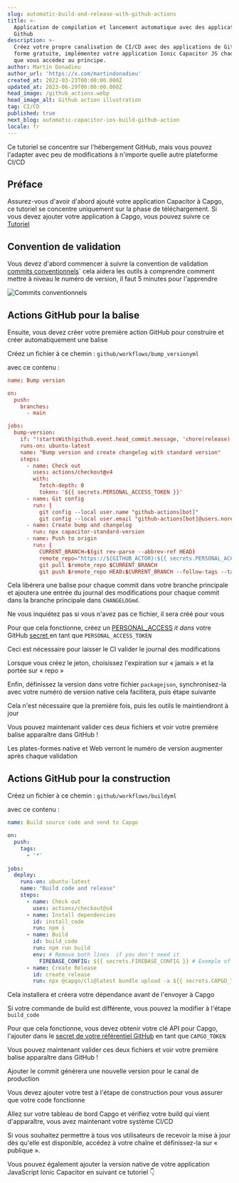 ```yaml
---
slug: automatic-build-and-release-with-github-actions
title: >-
  Application de compilation et lancement automatique avec des applications de
  Github
description: >-
  Créez votre propre canalisation de CI/CD avec des applications de Github de
  forme gratuite, implémentez votre application Ionic Capacitor JS chaque fois
  que vous accédez au principe.
author: Martin Donadieu
author_url: 'https://x.com/martindonadieu'
created_at: 2022-03-23T00:00:00.000Z
updated_at: 2023-06-29T00:00:00.000Z
head_image: /github_actions.webp
head_image_alt: Github action illustration
tag: CI/CD
published: true
next_blog: automatic-capacitor-ios-build-github-action
locale: fr
---
```


Ce tutoriel se concentre sur l'hébergement GitHub, mais vous pouvez l'adapter avec peu de modifications à n'importe quelle autre plateforme CI/CD

## Préface 

Assurez-vous d'avoir d'abord ajouté votre application Capacitor à Capgo, ce tutoriel se concentre uniquement sur la phase de téléchargement.
Si vous devez ajouter votre application à Capgo, vous pouvez suivre ce [Tutoriel](/blog/update-your-capacitor-apps-seamlessly-using-capacitor-updater/)

## Convention de validation

Vous devez d'abord commencer à suivre la convention de validation [commits conventionnels](https://wwwconventionalcommitsorg/en/v100/)\` cela aidera les outils à comprendre comment mettre à niveau le numéro de version, il faut 5 minutes pour l'apprendre

![Commits conventionnels](/conventional_commitswebp)

## Actions GitHub pour la balise

Ensuite, vous devez créer votre première action GitHub pour construire et créer automatiquement une balise

Créez un fichier à ce chemin : `github/workflows/bump_versionyml`

avec ce contenu :

```toml
name: Bump version

on:
  push:
    branches:
      - main

jobs:
  bump-version:
    if: "!startsWith(github.event.head_commit.message, 'chore(release):')"
    runs-on: ubuntu-latest
    name: "Bump version and create changelog with standard version"
    steps:
      - name: Check out
        uses: actions/checkout@v4
        with:
          fetch-depth: 0
          token: '${{ secrets.PERSONAL_ACCESS_TOKEN }}'
      - name: Git config
        run: |
          git config --local user.name "github-actions[bot]"
          git config --local user.email "github-actions[bot]@users.noreply.github.com"
      - name: Create bump and changelog
        run: npx capacitor-standard-version
      - name: Push to origin
        run: |
          CURRENT_BRANCH=$(git rev-parse --abbrev-ref HEAD)
          remote_repo="https://${GITHUB_ACTOR}:${{ secrets.PERSONAL_ACCESS_TOKEN }}@github.com/${GITHUB_REPOSITORY}.git"
          git pull $remote_repo $CURRENT_BRANCH
          git push $remote_repo HEAD:$CURRENT_BRANCH --follow-tags --tags
```

Cela libérera une balise pour chaque commit dans votre branche principale et ajoutera une entrée du journal des modifications pour chaque commit dans la branche principale dans `CHANGELOGmd`.

Ne vous inquiétez pas si vous n'avez pas ce fichier, il sera créé pour vous

Pour que cela fonctionne, créez un [PERSONAL_ACCESS](https://docsgithubcom/en/authentication/keeping-your-account-and-data-secure/creating-a-personal-access-token/) _it dans_ votre GitHub [secret ](https://docsgithubcom/en/actions/security-guides/encrypted-secrets "Secrets GitHub") en tant que `PERSONAL_ACCESS_TOKEN`

Ceci est nécessaire pour laisser le CI valider le journal des modifications

Lorsque vous créez le jeton, choisissez l'expiration sur « jamais » et la portée sur « repo »

Enfin, définissez la version dans votre fichier `packagejson`, synchronisez-la avec votre numéro de version native cela facilitera, puis étape suivante

Cela n'est nécessaire que la première fois, puis les outils le maintiendront à jour

Vous pouvez maintenant valider ces deux fichiers et voir votre première balise apparaître dans GitHub !

Les plates-formes native et Web verront le numéro de version augmenter après chaque validation
## Actions GitHub pour la construction

Créez un fichier à ce chemin : `github/workflows/buildyml`

avec ce contenu :

```yml
name: Build source code and send to Capgo

on:
  push:
    tags:
      - '*'
      
jobs:
  deploy:
    runs-on: ubuntu-latest
    name: "Build code and release"
    steps:
      - name: Check out
        uses: actions/checkout@v4
      - name: Install dependencies
        id: install_code
        run: npm i
      - name: Build
        id: build_code
        run: npm run build
        env: # Remove both lines  if you don't need it
          FIREBASE_CONFIG: ${{ secrets.FIREBASE_CONFIG }} # Exemple of env var coming from a secret
      - name: Create Release
        id: create_release
        run: npx @capgo/cli@latest bundle upload -a ${{ secrets.CAPGO_TOKEN }} -c production
```

Cela installera et créera votre dépendance avant de l'envoyer à Capgo

Si votre commande de build est différente, vous pouvez la modifier à l'étape `build_code`

Pour que cela fonctionne, vous devez obtenir votre clé API pour Capgo, l'ajouter dans le [secret de votre référentiel GitHub](https://docsgithubcom/en/actions/security-guides/encrypted-secrets/) en tant que `CAPGO_TOKEN`

Vous pouvez maintenant valider ces deux fichiers et voir votre première balise apparaître dans GitHub !

Ajouter le commit générera une nouvelle version pour le canal de production

Vous devez ajouter votre test à l'étape de construction pour vous assurer que votre code fonctionne

Allez sur votre tableau de bord Capgo et vérifiez votre build qui vient d'apparaître, vous avez maintenant votre système CI/CD

Si vous souhaitez permettre à tous vos utilisateurs de recevoir la mise à jour dès qu'elle est disponible, accédez à votre chaîne et définissez-la sur « publique ».

Vous pouvez également ajouter la version native de votre application JavaScript Ionic Capacitor en suivant ce tutoriel 👇